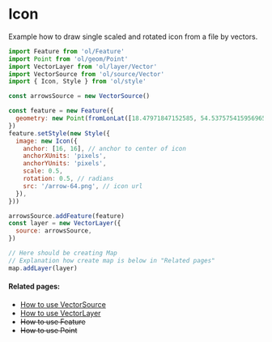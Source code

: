 # Icon

Example how to draw single scaled and rotated icon from a file by vectors.

```js
import Feature from 'ol/Feature'
import Point from 'ol/geom/Point'
import VectorLayer from 'ol/layer/Vector'
import VectorSource from 'ol/source/Vector'
import { Icon, Style } from 'ol/style'

const arrowsSource = new VectorSource()

const feature = new Feature({
  geometry: new Point(fromLonLat([18.47971847152585, 54.537575415956965])),
})
feature.setStyle(new Style({
  image: new Icon({
    anchor: [16, 16], // anchor to center of icon
    anchorXUnits: 'pixels',
    anchorYUnits: 'pixels',
    scale: 0.5,
    rotation: 0.5, // radians
    src: '/arrow-64.png', // icon url
  }),
}))

arrowsSource.addFeature(feature)
const layer = new VectorLayer({
  source: arrowsSource,
})

// Here should be creating Map
// Explanation how create map is below in "Related pages"
map.addLayer(layer)
```

#### Related pages:
* [How to use VectorSource](sources/vector.md)
* [How to use VectorLayer](layers/vector.md)
* ~~How to use Feature~~<!--[](features/feature.md) -->
* ~~How to use Point~~<!--[](features/point.md) -->
